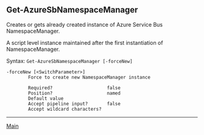## Get-AzureSbNamespaceManager ##

Creates or gets already created instance of Azure Service Bus NamespaceManager.

A script level instance maintained after the first instantiation of NamespaceManager.

Syntax: `Get-AzureSbNamespaceManager [-forceNew]`

```
-forceNew [<SwitchParameter>]
        Force to create new NamespaceManager instance
        
        Required?                    false
        Position?                    named
        Default value                
        Accept pipeline input?       false
        Accept wildcard characters?  
```

----------

[Main](../AzureServiceBus.md)